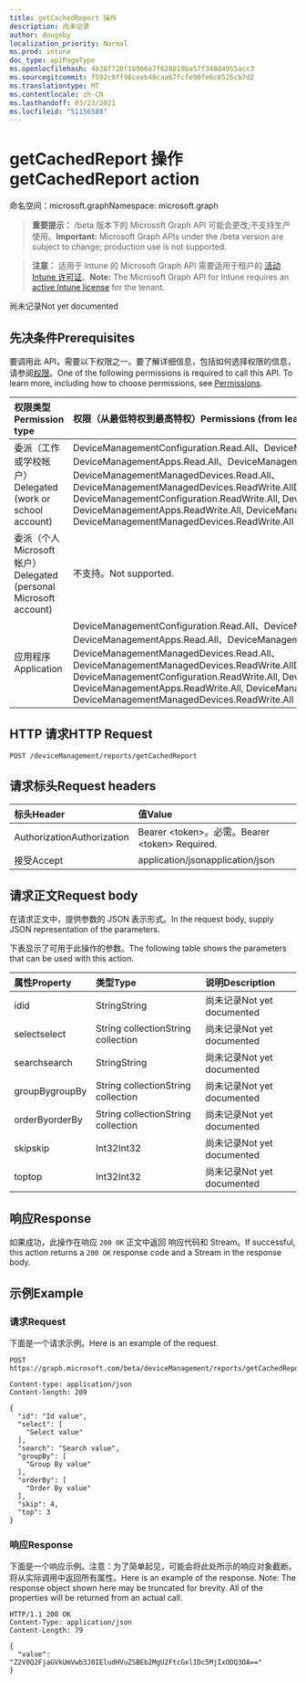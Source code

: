 ```yaml
---
title: getCachedReport 操作
description: 尚未记录
author: dougeby
localization_priority: Normal
ms.prod: intune
doc_type: apiPageType
ms.openlocfilehash: 4b38f720f18966e7f628819ba57f348d4055acc3
ms.sourcegitcommit: f592c9ff96ceeb40caa67fcfe90fe6c8525cb7d2
ms.translationtype: MT
ms.contentlocale: zh-CN
ms.lasthandoff: 03/23/2021
ms.locfileid: "51156588"
---
```

# <a name="getcachedreport-action"></a><span data-ttu-id="3794c-103">getCachedReport 操作</span><span class="sxs-lookup"><span data-stu-id="3794c-103">getCachedReport action</span></span>

<span data-ttu-id="3794c-104">命名空间：microsoft.graph</span><span class="sxs-lookup"><span data-stu-id="3794c-104">Namespace: microsoft.graph</span></span>

> <span data-ttu-id="3794c-105">**重要提示：** /beta 版本下的 Microsoft Graph API 可能会更改;不支持生产使用。</span><span class="sxs-lookup"><span data-stu-id="3794c-105">**Important:** Microsoft Graph APIs under the /beta version are subject to change; production use is not supported.</span></span>

> <span data-ttu-id="3794c-106">**注意：** 适用于 Intune 的 Microsoft Graph API 需要适用于租户的 [活动 Intune 许可证](https://go.microsoft.com/fwlink/?linkid=839381)。</span><span class="sxs-lookup"><span data-stu-id="3794c-106">**Note:** The Microsoft Graph API for Intune requires an [active Intune license](https://go.microsoft.com/fwlink/?linkid=839381) for the tenant.</span></span>

<span data-ttu-id="3794c-107">尚未记录</span><span class="sxs-lookup"><span data-stu-id="3794c-107">Not yet documented</span></span>

## <a name="prerequisites"></a><span data-ttu-id="3794c-108">先决条件</span><span class="sxs-lookup"><span data-stu-id="3794c-108">Prerequisites</span></span>
<span data-ttu-id="3794c-p101">要调用此 API，需要以下权限之一。要了解详细信息，包括如何选择权限的信息，请参阅[权限](/graph/permissions-reference)。</span><span class="sxs-lookup"><span data-stu-id="3794c-p101">One of the following permissions is required to call this API. To learn more, including how to choose permissions, see [Permissions](/graph/permissions-reference).</span></span>

|<span data-ttu-id="3794c-111">权限类型</span><span class="sxs-lookup"><span data-stu-id="3794c-111">Permission type</span></span>|<span data-ttu-id="3794c-112">权限（从最低特权到最高特权）</span><span class="sxs-lookup"><span data-stu-id="3794c-112">Permissions (from least to most privileged)</span></span>|
|:---|:---|
|<span data-ttu-id="3794c-113">委派（工作或学校帐户）</span><span class="sxs-lookup"><span data-stu-id="3794c-113">Delegated (work or school account)</span></span>|<span data-ttu-id="3794c-114">DeviceManagementConfiguration.Read.All、DeviceManagementConfiguration.ReadWrite.All、DeviceManagementApps.Read.All、DeviceManagementApps.ReadWrite.All、DeviceManagementManagedDevices.Read.All、DeviceManagementManagedDevices.ReadWrite.All</span><span class="sxs-lookup"><span data-stu-id="3794c-114">DeviceManagementConfiguration.Read.All, DeviceManagementConfiguration.ReadWrite.All, DeviceManagementApps.Read.All, DeviceManagementApps.ReadWrite.All, DeviceManagementManagedDevices.Read.All, DeviceManagementManagedDevices.ReadWrite.All</span></span>|
|<span data-ttu-id="3794c-115">委派（个人 Microsoft 帐户）</span><span class="sxs-lookup"><span data-stu-id="3794c-115">Delegated (personal Microsoft account)</span></span>|<span data-ttu-id="3794c-116">不支持。</span><span class="sxs-lookup"><span data-stu-id="3794c-116">Not supported.</span></span>|
|<span data-ttu-id="3794c-117">应用程序</span><span class="sxs-lookup"><span data-stu-id="3794c-117">Application</span></span>|<span data-ttu-id="3794c-118">DeviceManagementConfiguration.Read.All、DeviceManagementConfiguration.ReadWrite.All、DeviceManagementApps.Read.All、DeviceManagementApps.ReadWrite.All、DeviceManagementManagedDevices.Read.All、DeviceManagementManagedDevices.ReadWrite.All</span><span class="sxs-lookup"><span data-stu-id="3794c-118">DeviceManagementConfiguration.Read.All, DeviceManagementConfiguration.ReadWrite.All, DeviceManagementApps.Read.All, DeviceManagementApps.ReadWrite.All, DeviceManagementManagedDevices.Read.All, DeviceManagementManagedDevices.ReadWrite.All</span></span>|

## <a name="http-request"></a><span data-ttu-id="3794c-119">HTTP 请求</span><span class="sxs-lookup"><span data-stu-id="3794c-119">HTTP Request</span></span>
<!-- {
  "blockType": "ignored"
}
-->
``` http
POST /deviceManagement/reports/getCachedReport
```

## <a name="request-headers"></a><span data-ttu-id="3794c-120">请求标头</span><span class="sxs-lookup"><span data-stu-id="3794c-120">Request headers</span></span>
|<span data-ttu-id="3794c-121">标头</span><span class="sxs-lookup"><span data-stu-id="3794c-121">Header</span></span>|<span data-ttu-id="3794c-122">值</span><span class="sxs-lookup"><span data-stu-id="3794c-122">Value</span></span>|
|:---|:---|
|<span data-ttu-id="3794c-123">Authorization</span><span class="sxs-lookup"><span data-stu-id="3794c-123">Authorization</span></span>|<span data-ttu-id="3794c-124">Bearer &lt;token&gt;。必需。</span><span class="sxs-lookup"><span data-stu-id="3794c-124">Bearer &lt;token&gt; Required.</span></span>|
|<span data-ttu-id="3794c-125">接受</span><span class="sxs-lookup"><span data-stu-id="3794c-125">Accept</span></span>|<span data-ttu-id="3794c-126">application/json</span><span class="sxs-lookup"><span data-stu-id="3794c-126">application/json</span></span>|

## <a name="request-body"></a><span data-ttu-id="3794c-127">请求正文</span><span class="sxs-lookup"><span data-stu-id="3794c-127">Request body</span></span>
<span data-ttu-id="3794c-128">在请求正文中，提供参数的 JSON 表示形式。</span><span class="sxs-lookup"><span data-stu-id="3794c-128">In the request body, supply JSON representation of the parameters.</span></span>

<span data-ttu-id="3794c-129">下表显示了可用于此操作的参数。</span><span class="sxs-lookup"><span data-stu-id="3794c-129">The following table shows the parameters that can be used with this action.</span></span>

|<span data-ttu-id="3794c-130">属性</span><span class="sxs-lookup"><span data-stu-id="3794c-130">Property</span></span>|<span data-ttu-id="3794c-131">类型</span><span class="sxs-lookup"><span data-stu-id="3794c-131">Type</span></span>|<span data-ttu-id="3794c-132">说明</span><span class="sxs-lookup"><span data-stu-id="3794c-132">Description</span></span>|
|:---|:---|:---|
|<span data-ttu-id="3794c-133">id</span><span class="sxs-lookup"><span data-stu-id="3794c-133">id</span></span>|<span data-ttu-id="3794c-134">String</span><span class="sxs-lookup"><span data-stu-id="3794c-134">String</span></span>|<span data-ttu-id="3794c-135">尚未记录</span><span class="sxs-lookup"><span data-stu-id="3794c-135">Not yet documented</span></span>|
|<span data-ttu-id="3794c-136">select</span><span class="sxs-lookup"><span data-stu-id="3794c-136">select</span></span>|<span data-ttu-id="3794c-137">String collection</span><span class="sxs-lookup"><span data-stu-id="3794c-137">String collection</span></span>|<span data-ttu-id="3794c-138">尚未记录</span><span class="sxs-lookup"><span data-stu-id="3794c-138">Not yet documented</span></span>|
|<span data-ttu-id="3794c-139">search</span><span class="sxs-lookup"><span data-stu-id="3794c-139">search</span></span>|<span data-ttu-id="3794c-140">String</span><span class="sxs-lookup"><span data-stu-id="3794c-140">String</span></span>|<span data-ttu-id="3794c-141">尚未记录</span><span class="sxs-lookup"><span data-stu-id="3794c-141">Not yet documented</span></span>|
|<span data-ttu-id="3794c-142">groupBy</span><span class="sxs-lookup"><span data-stu-id="3794c-142">groupBy</span></span>|<span data-ttu-id="3794c-143">String collection</span><span class="sxs-lookup"><span data-stu-id="3794c-143">String collection</span></span>|<span data-ttu-id="3794c-144">尚未记录</span><span class="sxs-lookup"><span data-stu-id="3794c-144">Not yet documented</span></span>|
|<span data-ttu-id="3794c-145">orderBy</span><span class="sxs-lookup"><span data-stu-id="3794c-145">orderBy</span></span>|<span data-ttu-id="3794c-146">String collection</span><span class="sxs-lookup"><span data-stu-id="3794c-146">String collection</span></span>|<span data-ttu-id="3794c-147">尚未记录</span><span class="sxs-lookup"><span data-stu-id="3794c-147">Not yet documented</span></span>|
|<span data-ttu-id="3794c-148">skip</span><span class="sxs-lookup"><span data-stu-id="3794c-148">skip</span></span>|<span data-ttu-id="3794c-149">Int32</span><span class="sxs-lookup"><span data-stu-id="3794c-149">Int32</span></span>|<span data-ttu-id="3794c-150">尚未记录</span><span class="sxs-lookup"><span data-stu-id="3794c-150">Not yet documented</span></span>|
|<span data-ttu-id="3794c-151">top</span><span class="sxs-lookup"><span data-stu-id="3794c-151">top</span></span>|<span data-ttu-id="3794c-152">Int32</span><span class="sxs-lookup"><span data-stu-id="3794c-152">Int32</span></span>|<span data-ttu-id="3794c-153">尚未记录</span><span class="sxs-lookup"><span data-stu-id="3794c-153">Not yet documented</span></span>|



## <a name="response"></a><span data-ttu-id="3794c-154">响应</span><span class="sxs-lookup"><span data-stu-id="3794c-154">Response</span></span>
<span data-ttu-id="3794c-155">如果成功，此操作在响应 `200 OK` 正文中返回 响应代码和 Stream。</span><span class="sxs-lookup"><span data-stu-id="3794c-155">If successful, this action returns a `200 OK` response code and a Stream in the response body.</span></span>

## <a name="example"></a><span data-ttu-id="3794c-156">示例</span><span class="sxs-lookup"><span data-stu-id="3794c-156">Example</span></span>

### <a name="request"></a><span data-ttu-id="3794c-157">请求</span><span class="sxs-lookup"><span data-stu-id="3794c-157">Request</span></span>
<span data-ttu-id="3794c-158">下面是一个请求示例。</span><span class="sxs-lookup"><span data-stu-id="3794c-158">Here is an example of the request.</span></span>
``` http
POST https://graph.microsoft.com/beta/deviceManagement/reports/getCachedReport

Content-type: application/json
Content-length: 209

{
  "id": "Id value",
  "select": [
    "Select value"
  ],
  "search": "Search value",
  "groupBy": [
    "Group By value"
  ],
  "orderBy": [
    "Order By value"
  ],
  "skip": 4,
  "top": 3
}
```

### <a name="response"></a><span data-ttu-id="3794c-159">响应</span><span class="sxs-lookup"><span data-stu-id="3794c-159">Response</span></span>
<span data-ttu-id="3794c-p102">下面是一个响应示例。注意：为了简单起见，可能会将此处所示的响应对象截断。将从实际调用中返回所有属性。</span><span class="sxs-lookup"><span data-stu-id="3794c-p102">Here is an example of the response. Note: The response object shown here may be truncated for brevity. All of the properties will be returned from an actual call.</span></span>
``` http
HTTP/1.1 200 OK
Content-Type: application/json
Content-Length: 79

{
  "value": "Z2V0Q2FjaGVkUmVwb3J0IEludHVuZSBEb2MgU2FtcGxlIDc5MjIxODQ3OA=="
}
```




